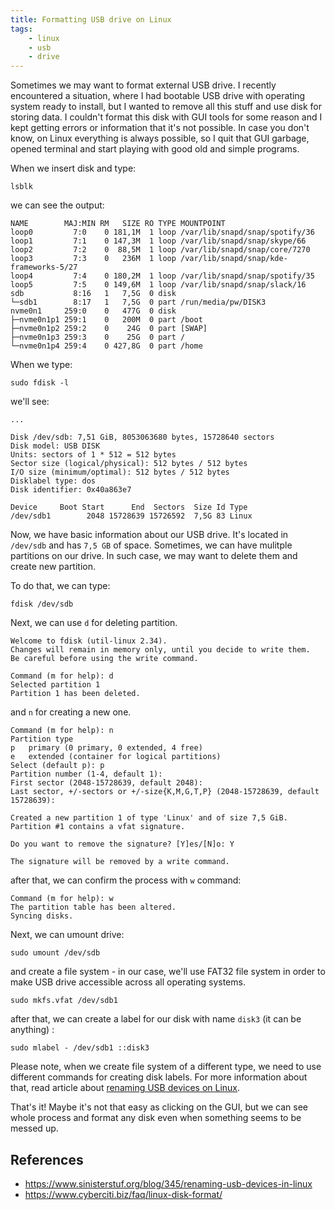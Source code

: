 ```yaml
---
title: Formatting USB drive on Linux
tags:
    - linux
    - usb
    - drive
---
```


Sometimes we may want to format external USB drive. I recently encountered a situation, where I had bootable USB drive with operating system ready to install, but I wanted to remove all this stuff and use disk for storing data. I couldn't format this disk with GUI tools for some reason and I kept getting errors or information that it's not possible. In case you don't know, on Linux everything is always possible, so I quit that GUI garbage, opened terminal and start playing with good old and simple programs.

When we insert disk and type:

```
lsblk
```

we can see the output:

```
NAME        MAJ:MIN RM   SIZE RO TYPE MOUNTPOINT
loop0         7:0    0 181,1M  1 loop /var/lib/snapd/snap/spotify/36
loop1         7:1    0 147,3M  1 loop /var/lib/snapd/snap/skype/66
loop2         7:2    0  88,5M  1 loop /var/lib/snapd/snap/core/7270
loop3         7:3    0   236M  1 loop /var/lib/snapd/snap/kde-frameworks-5/27
loop4         7:4    0 180,2M  1 loop /var/lib/snapd/snap/spotify/35
loop5         7:5    0 149,6M  1 loop /var/lib/snapd/snap/slack/16
sdb           8:16   1   7,5G  0 disk
└─sdb1        8:17   1   7,5G  0 part /run/media/pw/DISK3
nvme0n1     259:0    0   477G  0 disk
├─nvme0n1p1 259:1    0   200M  0 part /boot
├─nvme0n1p2 259:2    0    24G  0 part [SWAP]
├─nvme0n1p3 259:3    0    25G  0 part /
└─nvme0n1p4 259:4    0 427,8G  0 part /home
```

When we type:

```
sudo fdisk -l
```

we'll see:

```
...

Disk /dev/sdb: 7,51 GiB, 8053063680 bytes, 15728640 sectors
Disk model: USB DISK
Units: sectors of 1 * 512 = 512 bytes
Sector size (logical/physical): 512 bytes / 512 bytes
I/O size (minimum/optimal): 512 bytes / 512 bytes
Disklabel type: dos
Disk identifier: 0x40a863e7

Device     Boot Start      End  Sectors  Size Id Type
/dev/sdb1        2048 15728639 15726592  7,5G 83 Linux
```

Now, we have basic information about our USB drive. It's located in `/dev/sdb` and has `7,5 GB` of space.
Sometimes, we can have mulitple partitions on our drive. In such case, we may want to delete them and create new partition.

To do that, we can type:

```
fdisk /dev/sdb
```

Next, we can use `d` for deleting partition.

```
Welcome to fdisk (util-linux 2.34).
Changes will remain in memory only, until you decide to write them.
Be careful before using the write command.

Command (m for help): d
Selected partition 1
Partition 1 has been deleted.
```

and `n` for creating a new one.

```
Command (m for help): n
Partition type
p   primary (0 primary, 0 extended, 4 free)
e   extended (container for logical partitions)
Select (default p): p
Partition number (1-4, default 1):
First sector (2048-15728639, default 2048):
Last sector, +/-sectors or +/-size{K,M,G,T,P} (2048-15728639, default 15728639):

Created a new partition 1 of type 'Linux' and of size 7,5 GiB.
Partition #1 contains a vfat signature.

Do you want to remove the signature? [Y]es/[N]o: Y

The signature will be removed by a write command.
```

after that, we can confirm the process with `w` command:

```
Command (m for help): w
The partition table has been altered.
Syncing disks.
```

Next, we can umount drive:

```
sudo umount /dev/sdb
```

and create a file system - in our case, we'll use FAT32 file system in order to make USB drive accessible across all operating systems.

```
sudo mkfs.vfat /dev/sdb1
```

after that, we can create a label for our disk with name `disk3` (it can be anything) :

```
sudo mlabel - /dev/sdb1 ::disk3
```

Please note, when we create file system of a different type, we need to use different commands for creating disk labels. For more information about that, read article about [renaming USB devices on Linux](https://www.sinisterstuf.org/blog/345/renaming-usb-devices-in-linux).

That's it! Maybe it's not that easy as clicking on the GUI, but we can see whole process and format any disk even when something seems to be messed up.

## References
- https://www.sinisterstuf.org/blog/345/renaming-usb-devices-in-linux
- https://www.cyberciti.biz/faq/linux-disk-format/
